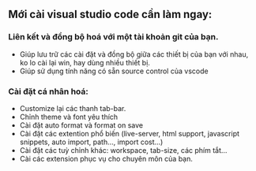 ## Mới cài visual studio code cần làm ngay:

### Liên kết và đồng bộ hoá với một tài khoản git của bạn.

- Giúp lưu trữ các cài đặt và đồng bộ giữa các thiết bị của bạn với nhau, ko lo cài lại win, hay dùng nhiều thiết bị.
- Giúp sử dụng tính năng có sẵn source control của vscode

### Cài đặt cá nhân hoá:

- Customize lại các thanh tab-bar.
- Chỉnh theme và font yêu thích
- Cài đặt auto format và format on save
- Cài đặt các extention phổ biến (live-server, html support, javascript snippets, auto import, path…, import cost…)
- Cài đặt các tuỳ chỉnh khác: workspace, tab-size, các phím tắt…
- Cài các extension phục vụ cho chuyên môn của bạn.
